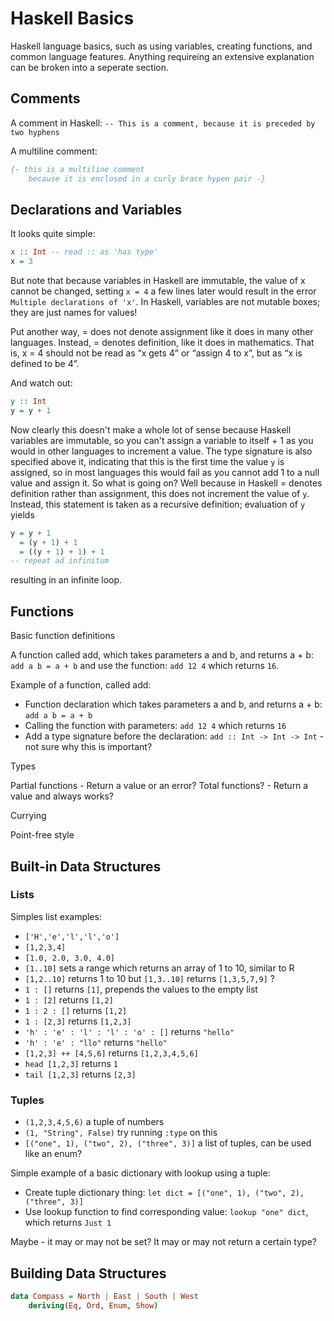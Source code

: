 # Haskell Basics

Haskell language basics, such as using variables, creating functions, and common language features. Anything requireing an extensive explanation can be broken into a seperate section.

## Comments

A comment in Haskell: `-- This is a comment, because it is preceded by two hyphens`

A multiline comment:

```haskell
{- this is a multiline comment
    because it is enclosed in a curly brace hypen pair -}
```

## Declarations and Variables

It looks quite simple:

```haskell
x :: Int -- read :: as 'has type'
x = 3
```

But note that because variables in Haskell are immutable, the value of x cannot be changed, setting `x = 4` a few lines later would result in the error `Multiple declarations of 'x'`. In Haskell, variables are not mutable boxes; they are just names for values!

Put another way, = does not denote assignment like it does in many other languages. Instead,  = denotes definition, like it does in mathematics. That is, x = 4 should not be read as “x gets 4” or “assign 4 to x”, but as “x is defined to be 4”.

And watch out:

```haskell
y :: Int
y = y + 1
```

Now clearly this doesn't make a whole lot of sense because Haskell variables are immutable, so you can't assign a variable to itself + 1 as you would in other languages to increment a value. The type signature is also specified above it, indicating that this is the first time the value `y` is assigned, so in most languages this would fail as you cannot add 1 to a null value and assign it. So what is going on? Well because in Haskell = denotes definition rather than assignment, this does not increment the value of `y`. Instead, this statement is taken as a recursive definition; evaluation of `y` yields

```haskell
y = y + 1
  = (y + 1) + 1
  = ((y + 1) + 1) + 1
-- repeat ad infinitum
```

resulting in an infinite loop.

## Functions

Basic function definitions

A function called add, which takes parameters a and b, and returns a + b: `add a b = a + b` and use the function: `add 12 4` which returns `16`.

Example of a function, called add:

* Function declaration which takes parameters a and b, and returns a + b: `add a b = a + b`
* Calling the function with parameters: `add 12 4` which returns `16`
* Add a type signature before the declaration: `add :: Int -> Int -> Int` - not sure why this is important?

Types

Partial functions - Return a value or an error?
Total functions? - Return a value and always works?

Currying

Point-free style

## Built-in Data Structures

### Lists

Simples list examples:

* `['H','e','l','l','o']`
* `[1,2,3,4]`
* `[1.0, 2.0, 3.0, 4.0]`
* `[1..10]` sets a range which returns an array of 1 to 10, similar to R
* `[1,2..10]` returns 1 to 10 but `[1,3..10]` returns `[1,3,5,7,9]` ?
* `1 : []` returns `[1]`, prepends the values to the empty list
* `1 : [2]` returns `[1,2]`
* `1 : 2 : []` returns `[1,2]`
* `1 : [2,3]` returns `[1,2,3]`
* `'h' : 'e' : 'l' : 'l' : 'o' : []` returns `"hello"`
* `'h' : 'e' : "llo"` returns `"hello"`
* `[1,2,3] ++ [4,5,6]` returns `[1,2,3,4,5,6]`
* `head [1,2,3]` returns `1`
* `tail [1,2,3]` returns `[2,3]`

### Tuples

* `(1,2,3,4,5,6)` a tuple of numbers
* `(1, "String", False)` try running `:type` on this
* `[("one", 1), ("two", 2), ("three", 3)]` a list of tuples, can be used like an enum?

Simple example of a basic dictionary with lookup using a tuple:

* Create tuple dictionary thing: `let dict = [("one", 1), ("two", 2), ("three", 3)]`
* Use lookup function to find corresponding value: `lookup "one" dict`, which returns `Just 1`

Maybe - it may or may not be set? It may or may not return a certain type?

## Building Data Structures

```Haskell
data Compass = North | East | South | West
    deriving(Eq, Ord, Enum, Show)
```